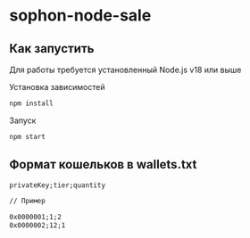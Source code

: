 # sophon-node-sale
 
## Как запустить
Для работы требуется установленный Node.js v18 или выше

Установка зависимостей
```bash
npm install
```

Запуск
```bash
npm start
```

## Формат кошельков в wallets.txt
```txt
privateKey;tier;quantity

// Пример

0x0000001;1;2
0x0000002;12;1
```
